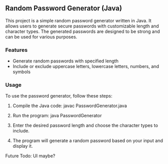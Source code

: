 ## Random Password Generator (Java)

This project is a simple random password generator written in Java. It allows users to generate secure passwords with customizable length and character types. The generated passwords are designed to be strong and can be used for various purposes.

### Features

- Generate random passwords with specified length
- Include or exclude uppercase letters, lowercase letters, numbers, and symbols

### Usage

To use the password generator, follow these steps:
1. Compile the Java code:
javac PasswordGenerator.java
2. Run the program:
java PasswordGenerator

6. Enter the desired password length and choose the character types to include.

8. The program will generate a random password based on your input and display it.

Future Todo: UI maybe?
